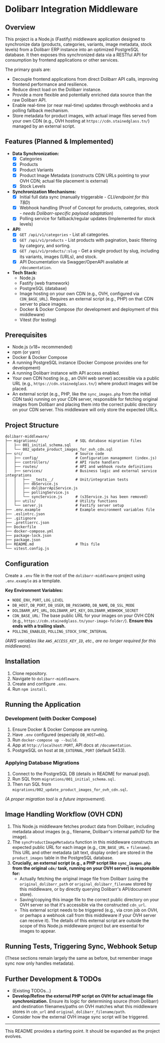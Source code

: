 # Dolibarr Integration Middleware

## Overview

This project is a Node.js (Fastify) middleware application designed to synchronize data (products, categories, variants, image metadata, stock levels) from a Dolibarr ERP instance into an optimized PostgreSQL database. It then exposes this synchronized data via a RESTful API for consumption by frontend applications or other services.

The primary goals are:
-   Decouple frontend applications from direct Dolibarr API calls, improving frontend performance and resilience.
-   Reduce direct load on the Dolibarr instance.
-   Provide a more flexible and potentially enriched data source than the raw Dolibarr API.
-   Enable real-time (or near real-time) updates through webhooks and a polling fallback mechanism.
-   Store metadata for product images, with actual image files served from your own CDN (e.g., OVH hosting at `https://cdn.stainedglass.tn/`) managed by an external script.

## Features (Planned & Implemented)

-   **Data Synchronization:**
    -   [x] Categories
    -   [x] Products
    -   [x] Product Variants
    -   [x] Product Image Metadata (constructs CDN URLs pointing to your OVH CDN; actual file placement is external)
    -   [x] Stock Levels
-   **Synchronization Mechanisms:**
    -   [x] Initial full data sync (manually triggerable - *CLI/endpoint for this TBD*)
    -   [x] Webhook handling (Proof of Concept for products, categories, stock - *needs Dolibarr-specific payload adaptation*)
    -   [x] Polling service for fallback/regular updates (Implemented for stock levels)
-   **API:**
    -   [x] `GET /api/v1/categories` - List all categories.
    -   [x] `GET /api/v1/products` - List products with pagination, basic filtering by category, and sorting.
    -   [x] `GET /api/v1/products/:slug` - Get a single product by slug, including its variants, images (URLs), and stock.
    -   [x] API Documentation via Swagger/OpenAPI available at `/documentation`.
-   **Tech Stack:**
    -   Node.js
    -   Fastify (web framework)
    -   PostgreSQL (database)
    -   Image hosting on your own CDN (e.g., OVH, configured via `CDN_BASE_URL`). Requires an external script (e.g., PHP) on that CDN server to place images.
    -   Docker & Docker Compose (for development and deployment of this middleware)
    -   Vitest (for testing)

## Prerequisites

-   Node.js (v18+ recommended)
-   npm (or yarn)
-   Docker & Docker Compose
-   A running PostgreSQL instance (Docker Compose provides one for development)
-   A running Dolibarr instance with API access enabled.
-   Your own CDN hosting (e.g., an OVH web server) accessible via a public URL (e.g., `https://cdn.stainedglass.tn/`) where product images will be placed.
-   An external script (e.g., PHP, like the `sync_images.php` from the initial CDN task) running on your CDN server, responsible for fetching original images from Dolibarr and placing them into the correct public directory on your CDN server. This middleware will only store the expected URLs.

## Project Structure

```
dolibarr-middleware/
├── migrations/                 # SQL database migration files
│   ├── 001_initial_schema.sql
│   └── 002_update_product_images_for_ovh_cdn.sql
├── src/                        # Source code
│   ├── config/                 # Configuration management (index.js)
│   ├── controllers/            # API route handlers
│   ├── routes/                 # API and webhook route definitions
│   ├── services/               # Business logic and external service integrations
│   │   ├── __tests__/          # Unit/integration tests
│   │   ├── dbService.js
│   │   ├── dolibarrApiService.js
│   │   ├── pollingService.js
│   │   └── syncService.js      # (s3Service.js has been removed)
│   ├── utils/                  # Utility functions
│   └── server.js               # Fastify server setup
├── .env.example                # Example environment variables file
├── .eslintrc.json
├── .gitignore
├── .prettierrc.json
├── Dockerfile
├── docker-compose.yml
├── package-lock.json
├── package.json
├── README.md                   # This file
└── vitest.config.js
```

## Configuration

Create a `.env` file in the root of the `dolibarr-middleware` project using `.env.example` as a template.

**Key Environment Variables:**

-   `NODE_ENV`, `PORT`, `LOG_LEVEL`
-   `DB_HOST`, `DB_PORT`, `DB_USER`, `DB_PASSWORD`, `DB_NAME`, `DB_SSL_MODE`
-   `DOLIBARR_API_URL`, `DOLIBARR_API_KEY`, `DOLIBARR_WEBHOOK_SECRET`
-   `CDN_BASE_URL`: The base public URL for your images on your OVH CDN (e.g., `https://cdn.stainedglass.tn/your-image-folder/`). **Ensure this ends with a trailing slash.**
-   `POLLING_ENABLED`, `POLLING_STOCK_SYNC_INTERVAL`

*(AWS variables like `AWS_ACCESS_KEY_ID`, etc., are no longer required for this middleware).*

## Installation

1.  Clone repository.
2.  Navigate to `dolibarr-middleware`.
3.  Create and configure `.env`.
4.  Run `npm install`.

## Running the Application

### Development (with Docker Compose)

1.  Ensure Docker & Docker Compose are running.
2.  Have `.env` configured (especially `DB_HOST=db`).
3.  Run `docker-compose up --build`.
4.  App at `http://localhost:PORT`, API docs at `/documentation`.
5.  PostgreSQL on host at `DB_EXTERNAL_PORT` (default 5433).

### Applying Database Migrations

1.  Connect to the PostgreSQL DB (details in README for manual psql).
2.  Run SQL from `migrations/001_initial_schema.sql`.
3.  Then run SQL from `migrations/002_update_product_images_for_ovh_cdn.sql`.

*(A proper migration tool is a future improvement).*

## Image Handling Workflow (OVH CDN)

1.  This Node.js middleware fetches product data from Dolibarr, including metadata about images (e.g., filename, Dolibarr's internal path/ID for the image).
2.  The `syncProductImageMetadata` function in this middleware constructs an expected public URL for each image (e.g., `CDN_BASE_URL` + `filename`). This URL and other metadata (alt text, display order) are stored in the `product_images` table in the PostgreSQL database.
3.  **Crucially, an external script (e.g., a PHP script like `sync_images.php` from the original `cdn/` task, running on your OVH server) is responsible for:**
    *   Actually fetching the original image file from Dolibarr (using the `original_dolibarr_path` or `original_dolibarr_filename` stored by this middleware, or by directly querying Dolibarr's API/document store).
    *   Saving/copying this image file to the correct public directory on your OVH server so that it's accessible via the constructed `cdn_url`.
    *   This external script needs to be triggered (e.g., via cron job on OVH, or perhaps a webhook call from this middleware if your OVH server can receive it). The details of this external script are outside the scope of this Node.js middleware project but are essential for images to appear.

## Running Tests, Triggering Sync, Webhook Setup

(These sections remain largely the same as before, but remember image sync now only handles metadata).

## Further Development & TODOs

-   (Existing TODOs...)
-   **Develop/Refine the external PHP script on OVH for actual image file synchronization.** Ensure its logic for determining source (from Dolibarr) and destination filenames/paths on OVH matches what this middleware stores in `cdn_url` and `original_dolibarr_filename/path`.
-   Consider how the external OVH image sync script will be triggered.

---

This README provides a starting point. It should be expanded as the project evolves.
